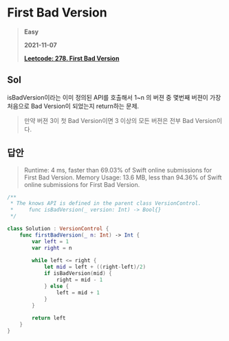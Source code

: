 # First Bad Version
> **Easy**
>
> **2021-11-07**
>
> **[Leetcode: 278. First Bad Version](https://leetcode.com/problems/first-bad-version/)**


## Sol
isBadVersion이라는 이미 정의된 API를 호출해서 1~n 의 버젼 중 몇번째 버젼이 가장 처음으로 Bad Version이 되었는지 return하는 문제.
> 만약 버젼 3이 첫 Bad Version이면 3 이상의 모든 버젼은 전부 Bad Version이다.

## 답안
> Runtime: 4 ms, faster than 69.03% of Swift online submissions for First Bad Version.
> Memory Usage: 13.6 MB, less than 94.36% of Swift online submissions for First Bad Version.
```swift
/**
 * The knows API is defined in the parent class VersionControl.
 *     func isBadVersion(_ version: Int) -> Bool{}
 */

class Solution : VersionControl {
    func firstBadVersion(_ n: Int) -> Int {
        var left = 1
        var right = n
        
        while left <= right {
            let mid = left + ((right-left)/2)
            if isBadVersion(mid) {
                right = mid - 1
            } else {
                left = mid + 1
            }
        }
        
        return left
    }
}
```